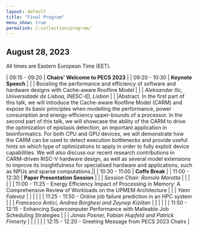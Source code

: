 ```yaml
---
layout: default
title: "Final Program"
menu_show: true
permalink: /:collection/program/
---
```





## August 28, 2023

All times are Eastern European Time (EET).

| 09:15 - 09:20 | **Chairs' Welcome to PECS 2023** |
| 09:20 - 10:30 | **Keynote Speech** |
| | Boosting the performance and efficiency of software and hardware designs with Cache-aware Roofline Model |
| | *Aleksandar Ilic, Universidade de Lisboa, INESC-ID, Lisbon* |
| |Abstract. In the first part of this talk, we will introduce the Cache-aware Roofline Model (CARM) and expose its basic principles when modelling the performance, power consumption and energy-efficiency upper-bounds of a processor. In the second part of this talk, we will showcase the ability of the CARM to drive the optimization of epistasis detection, an important application in bioinformatics. For both CPU and GPU devices, we will demonstrate how the CARM can be used to detect execution bottlenecks and provide useful hints on which type of optimizations to apply in order to fully exploit device capabilities. We will also discuss our recent research contributions in CARM-driven RISC-V hardware design, as well as several model extensions to improve its insightfulness for specialised hardware and applications, such as NPUs and sparse computations.||
| 10:30 - 11:00 | **Coffe Break** |
| 11:00 - 12:30 | **Paper Presentation Session** |
| | *Session Chair: Romolo Marotta* |
| | |
| | 11:00 - 11:25 - Energy Efficiency Impact of Processing in Memory: A Comprehensive Review of Workloads on the UPMEM Architecture |
| | *Yann Falevoz* |
| | |
| | 11:25 - 11:50 - Online job failure prediction in an HPC system |
| | *Francesco Antici, Andrea Borghesi and Zeynep Kiziltan* |
| | |
| | 11:50 - 12:15 - Enhancing Supercomputer Performance with Malleable Job Scheduling Strategies |
| | *Jonas Posner, Fabian Hupfeld and Patrick Finnerty* |
| | |
| | 12:15 - 12:20 - Greeting Message from PECS 2023 Chairs |

